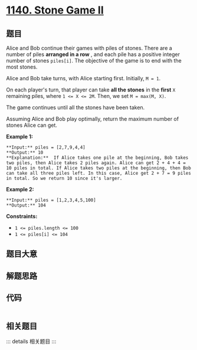 # [1140. Stone Game II](https://leetcode.com/problems/stone-game-ii)

## 题目

Alice and Bob continue their games with piles of stones.  There are a number
of piles  **arranged in a row** , and each pile has a positive integer number
of stones `piles[i]`.  The objective of the game is to end with the most
stones.

Alice and Bob take turns, with Alice starting first.  Initially, `M = 1`.

On each player's turn, that player can take **all the stones** in the
**first** `X` remaining piles, where `1 <= X <= 2M`.  Then, we set `M = max(M,
X)`.

The game continues until all the stones have been taken.

Assuming Alice and Bob play optimally, return the maximum number of stones
Alice can get.



**Example 1:**

    
    
    **Input:** piles = [2,7,9,4,4]
    **Output:** 10
    **Explanation:**  If Alice takes one pile at the beginning, Bob takes two piles, then Alice takes 2 piles again. Alice can get 2 + 4 + 4 = 10 piles in total. If Alice takes two piles at the beginning, then Bob can take all three piles left. In this case, Alice get 2 + 7 = 9 piles in total. So we return 10 since it's larger. 
    

**Example 2:**

    
    
    **Input:** piles = [1,2,3,4,5,100]
    **Output:** 104
    



**Constraints:**

  * `1 <= piles.length <= 100`
  * `1 <= piles[i] <= 104`


## 题目大意

## 解题思路

## 代码

```javascript

```

## 相关题目

::: details 相关题目
:::
